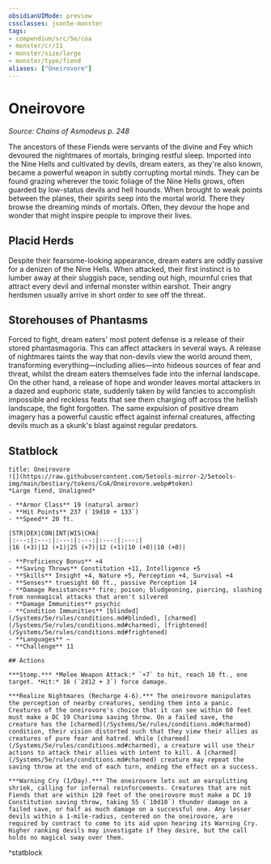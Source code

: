 ```yaml
---
obsidianUIMode: preview
cssclasses: json5e-monster
tags:
- compendium/src/5e/coa
- monster/cr/11
- monster/size/large
- monster/type/fiend
aliases: ["Oneirovore"]
---
```

# Oneirovore
*Source: Chains of Asmodeus p. 248*  

The ancestors of these Fiends were servants of the divine and Fey which devoured the nightmares of mortals, bringing restful sleep. Imported into the Nine Hells and cultivated by devils, dream eaters, as they're also known, became a powerful weapon in subtly corrupting mortal minds. They can be found grazing wherever the toxic foliage of the Nine Hells grows, often guarded by low-status devils and hell hounds. When brought to weak points between the planes, their spirits seep into the mortal world. There they browse the dreaming minds of mortals. Often, they devour the hope and wonder that might inspire people to improve their lives.

## Placid Herds

Despite their fearsome-looking appearance, dream eaters are oddly passive for a denizen of the Nine Hells. When attacked, their first instinct is to lumber away at their sluggish pace, sending out high, mournful cries that attract every devil and infernal monster within earshot. Their angry herdsmen usually arrive in short order to see off the threat.

## Storehouses of Phantasms

Forced to fight, dream eaters' most potent defense is a release of their stored phantasmagoria. This can affect attackers in several ways. A release of nightmares taints the way that non-devils view the world around them, transforming everything—including allies—into hideous sources of fear and threat, whilst the dream eaters themselves fade into the infernal landscape. On the other hand, a release of hope and wonder leaves mortal attackers in a dazed and euphoric state, suddenly taken by wild fancies to accomplish impossible and reckless feats that see them charging off across the hellish landscape, the fight forgotten. The same expulsion of positive dream imagery has a powerful caustic effect against infernal creatures, affecting devils much as a skunk's blast against regular predators.

## Statblock

```ad-statblock
title: Oneirovore
![](https://raw.githubusercontent.com/5etools-mirror-2/5etools-img/main/bestiary/tokens/CoA/Oneirovore.webp#token)
*Large fiend, Unaligned*

- **Armor Class** 19 (natural armor)
- **Hit Points** 237 (`19d10 + 133`)
- **Speed** 20 ft.

|STR|DEX|CON|INT|WIS|CHA|
|:---:|:---:|:---:|:---:|:---:|:---:|
|16 (+3)|12 (+1)|25 (+7)|12 (+1)|10 (+0)|10 (+0)|

- **Proficiency Bonus** +4
- **Saving Throws** Constitution +11, Intelligence +5
- **Skills** Insight +4, Nature +5, Perception +4, Survival +4
- **Senses** truesight 60 ft., passive Perception 14
- **Damage Resistances** fire; poison; bludgeoning, piercing, slashing from nonmagical attacks that aren't silvered
- **Damage Immunities** psychic
- **Condition Immunities** [blinded](/Systems/5e/rules/conditions.md#blinded), [charmed](/Systems/5e/rules/conditions.md#charmed), [frightened](/Systems/5e/rules/conditions.md#frightened)
- **Languages** —
- **Challenge** 11

## Actions

***Stomp.*** *Melee Weapon Attack:* `+7` to hit, reach 10 ft., one target. *Hit:* 16 (`2d12 + 3`) force damage.

***Realize Nightmares (Recharge 4-6).*** The oneirovore manipulates the perception of nearby creatures, sending them into a panic. Creatures of the oneirovore's choice that it can see within 60 feet must make a DC 19 Charisma saving throw. On a failed save, the creature has the [charmed](/Systems/5e/rules/conditions.md#charmed) condition, their vision distorted such that they view their allies as creatures of pure fear and hatred. While [charmed](/Systems/5e/rules/conditions.md#charmed), a creature will use their actions to attack their allies with intent to kill. A [charmed](/Systems/5e/rules/conditions.md#charmed) creature may repeat the saving throw at the end of each turn, ending the effect on a success.

***Warning Cry (1/Day).*** The oneirovore lets out an earsplitting shriek, calling for infernal reinforcements. Creatures that are not Fiends that are within 120 feet of the oneirovore must make a DC 19 Constitution saving throw, taking 55 (`10d10`) thunder damage on a failed save, or half as much damage on a successful one. Any lesser devils within a 1-mile-radius, centered on the oneirovore, are required by contract to come to its aid upon hearing its Warning Cry. Higher ranking devils may investigate if they desire, but the call holds no magical sway over them.
```
^statblock